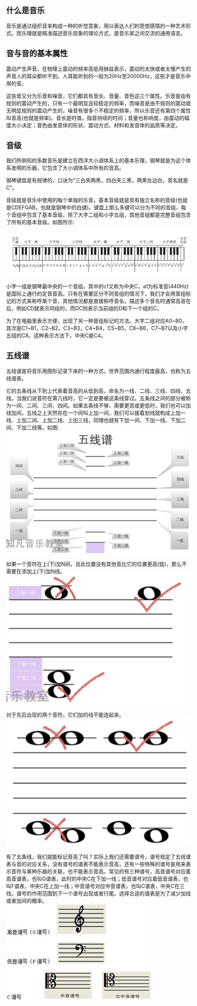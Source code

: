 ## 什么是音乐

音乐是通过组织音来构成一种的听觉意象，用以表达人们的思想感情的一种艺术形式。而乐理就是精准描述音乐现象的理论方式，是音乐家之间交流的通用语言。

## 音与音的基本属性

震动产生声音，在物理上震动的频率高低用赫兹表示，震动的太快或者太慢产生的声音人的耳朵都听不到，人耳能听到的一般为20Hz至20000Hz，这些才是音乐中用的音。

这些音又分为乐音和噪音，它们都具有音长、音量、音色这三个属性。乐音是由有规则的震动产生的，只有一个最明显且较稳定的频率，而噪音是由不规则的震动或无明显规则的震动产生的，噪音有很多个不稳定的频率，所以乐音还有第四个属性叫音高(也就是频率)。音长是时值，指音持续的时间；音量也称响度，由震动的幅度大小决定；音色由发音体的形状、震动方式、材料和发音体的品质等决定。

## 音级

我们所熟知的多数音乐是建立在西洋大小调体系上的基本乐理，钢琴就是为这个体系发明的乐器，它包含了大小调体系中所有的音高。

钢琴键盘是有规律的，口诀为"三白夹两黑，四白夹三黑，两黑左边白，音名就是C"。

音级就是音乐中使用的每个单独的乐音，基本音级就是具有独立名称的音级(也就是CDEFGAB，也就是钢琴中的白键)。键盘上那么多键可以分为不同的音组，每个音组中包含了基本音级，除了大字二组和小字五组，其他音组都是完整音组包含了所有的基本音级。如图所示:

![](./images/yinji.png)

小字一组是钢琴最中央的一个音组，其中的c1又称为中央C，a1为标准音(440Hz)是国际上通行的定音音高。只有在需要区分不同音组的情况下，我们才会用音组标记的方式来称呼某个音，其他情况都是直接称呼音名，描述多个音名时通常高音在后，例如CD就表示同组的，而DC则表示当前组的D和下一个组的C。

为了在电脑里表示方便，出现了另一种音组标记的方法。大字二组对应A0~B0，其次是C1~B1，C2~B2，C3~B3，C4~B4，C5~B5，C6~B6，C7~B7以及小字五组的C8。这种表示方法下，中央C是C4。

## 五线谱

五线谱是将音乐用图形记录下来的一种方式，世界范围内通行程度最高，也称为五线谱表。

它的五条线从下到上代表着音高的从低到高，命名为一线、二线、三线、四线、五线。当我们说音符在第几线时，它一定是要被这条线穿过。五条线之间的部分被称为一间、二间、三间、四间。如果五条线不够，需要更高或更低时，我们也可以加线加间，五线之上天然存在一个间叫上加一间，我们可以接着划线就构成上加一线、上加二间、上加二线、上加三线，同理也就有下加一间、下加一线、下加二间、下加二线等。如图:
![](./images/5xian.jpg)

如果一个音符在上(下)加N间，且此位置没有其他音比它的位置更高(低)，那么不需要在添加上(下)加N线。
![](./images/error1.jpg)

对于先后出现的两个音符，它们加的线不能连起来。
![](./images/error2.jpg)

有了五条线，我们就能标记音高了吗？实际上我们还需要谱号，谱号规定了五线谱表与音的对应关系，没有谱号的谱表不能表示音高，还有一些特殊的谱号是用来表示音符与某种乐器的关联，也不能表示音高。常见的有三种谱号，高音谱号对应着高音谱表，也叫G谱表，此时的中央C在下加一线；低音谱号对应着低音谱表，也叫F谱表，中央C在上加一线；中音谱号对应中音谱表，也叫C谱表，中央C在三线。谱号的作用范围到下一个谱号出现或者行尾。选择合适的谱表是为了减少加线或者加间的概率。  
![](./images/puhao.jpg)